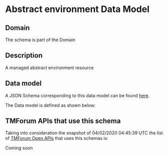 # Abstract environment Data Model

## Domain

The  schema is part of the  Domain

## Description

A managed abstract environment resource

## Data model

A JSON Schema corresponding to this data model can be found
[here](https://github.com/tmforum-rand/schemas/blob/candidates/Common/AbstractEnvironment.schema.json).

The Data model is defined as shown below:




## TMForum APIs that use this schema

Taking into consideration the snapshot of 04/02/2020 04:45:39 UTC the list of [TMForum Open APIs](https://www.tmforum.org/open-apis/) that uses this schemas is:

Coming soon